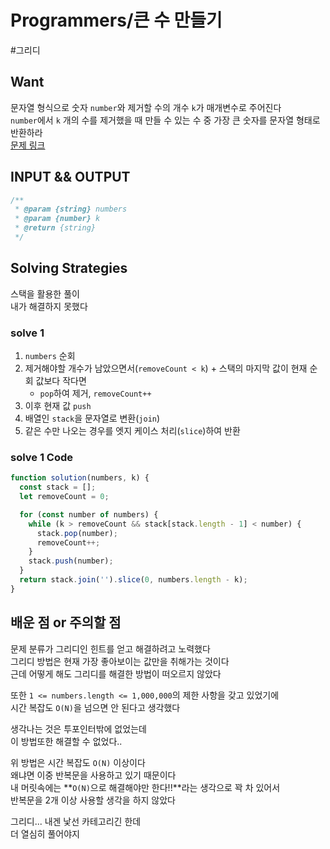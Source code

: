 # Programmers/큰 수 만들기

#그리디

## Want

문자열 형식으로 숫자 `number`와 제거할 수의 개수 `k`가 매개변수로 주어진다  
`number`에서 `k` 개의 수를 제거했을 때 만들 수 있는 수 중 가장 큰 숫자를 문자열 형태로 반환하라  
[문제 링크](https://school.programmers.co.kr/learn/courses/30/lessons/42883?language=javascript)

## INPUT && OUTPUT

```js
/**
 * @param {string} numbers
 * @param {number} k
 * @return {string}
 */
```

## Solving Strategies

스택을 활용한 풀이  
내가 해결하지 못했다

### solve 1

1. `numbers` 순회
2. 제거해야할 개수가 남았으면서(`removeCount < k`) + 스택의 마지막 값이 현재 순회 값보다 작다면
   - `pop`하여 제거, `removeCount++`
3. 이후 현재 값 `push`
4. 배열인 `stack`을 문자열로 변환(`join`)
5. 같은 수만 나오는 경우를 엣지 케이스 처리(`slice`)하여 반환

### solve 1 Code

```js
function solution(numbers, k) {
  const stack = [];
  let removeCount = 0;

  for (const number of numbers) {
    while (k > removeCount && stack[stack.length - 1] < number) {
      stack.pop(number);
      removeCount++;
    }
    stack.push(number);
  }
  return stack.join('').slice(0, numbers.length - k);
}
```

## 배운 점 or 주의할 점

문제 분류가 그리디인 힌트를 얻고 해결하려고 노력했다  
그리디 방법은 현재 가장 좋아보이는 값만을 취해가는 것이다  
근데 어떻게 해도 그리디를 해결한 방법이 떠오르지 않았다

또한 `1 <= numbers.length <= 1,000,000`의 제한 사항을 갖고 있었기에  
시간 복잡도 `O(N)`을 넘으면 안 된다고 생각했다

생각나는 것은 투포인터밖에 없었는데  
이 방법또한 해결할 수 없었다..

위 방법은 시간 복잡도 `O(N)` 이상이다  
왜냐면 이중 반복문을 사용하고 있기 때문이다  
내 머릿속에는 **`O(N)`으로 해결해야만 한다!!**라는 생각으로 꽉 차 있어서  
반복문을 2개 이상 사용할 생각을 하지 않았다

그리디... 내겐 낯선 카테고리긴 한데  
더 열심히 풀어야지
